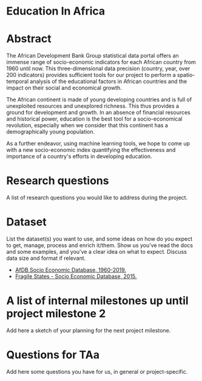 # Education In Africa

# Abstract
The African Development Bank Group statistical data portal offers an immense range of socio-economic indicators for each African country from 1960 until now. This three-dimensional data precision (country, year, over 200 indicators) provides sufficient tools for our project to perform a spatio-temporal analysis of the educational factors in African countries and the impact on their social and economical growth. 

The African continent is made of young developing countries and is full of unexploited resources and unexplored richness. This thus provides a ground for development and growth. In an absence of financial resources and historical power, education is the best tool for a socio-economical revolution, especially when we consider that this continent has a demographically young population. 

As a further endeavor, using machine learning tools, we hope to come up with a new socio-economic index quantifying the effectiveness and importance of a country's efforts in developing education.


# Research questions
A list of research questions you would like to address during the project. 

# Dataset
List the dataset(s) you want to use, and some ideas on how do you expect to get, manage, process and enrich it/them. Show us you've read the docs and some examples, and you've a clear idea on what to expect. Discuss data size and format if relevant.
* [AfDB Socio Economic Database, 1960-2019.](https://data.humdata.org/dataset/afdb-socio-economic-database-1960-2019)
* [Fragile States - Socio Economic Database, 2015.](https://data.humdata.org/dataset/fragile-states-socio-economic-database-2015)

# A list of internal milestones up until project milestone 2
Add here a sketch of your planning for the next project milestone.

# Questions for TAa
Add here some questions you have for us, in general or project-specific.
